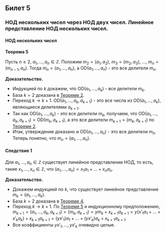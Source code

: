 ## Билет 5

### НОД нескольких чисел через НОД двух чисел. Линейное представление НОД нескольких чисел.

#### НОД нескольких чисел

**Теорема 5**

Пусть $n \geq 2$, $a_1, \ldots, a_n \in \mathbb{Z}$. Положим $m_2 = (a_1, a_2)$, $m_3 = (m_2, a_3)$, $\ldots$, $m_n = (m_{n-1}, a_n)$. Тогда $m_n = (a_1, \ldots, a_n)$, а $\text{OD}(a_1, \ldots, a_n)$ - это все делители $m_n$.

**Доказательство.**

- Индукцией по $k$ докажем, что $\text{OD}(a_1, \ldots, a_k)$ - все делители $m_k$.
- База $k = 2$ доказана в [Теореме 2](3.md).
- Переход $k \rightarrow k + 1$. $\text{OD}(a_1, \ldots, a_k, a_{k+1})$ - это все числа из $\text{OD}(a_1, \ldots, a_k)$, являющиеся делителями $a_{k+1}$.
- Так как $\text{OD}(a_1, \ldots, a_k)$ - это все делители $m_k$, получаем, что $\text{OD}(a_1, \ldots, a_k, a_{k+1}) = \text{OD}(m_k, a_{k+1})$, а это все делители $m_{k+1} = (m_k, a_{k+1})$ по [Теореме 2](3.md).
- Итак, утверждение доказано и $\text{OD}(a_1, \ldots, a_n)$ - это все делители $m_n$. Теперь понятно, что $m_n = (a_1, \ldots, a_n)$.

#### Следствие 1

Для $a_1, \ldots, a_n \in \mathbb{Z}$ существует линейное представление НОД, то есть, такие $x_1, \ldots, x_n \in \mathbb{Z}$, что $(a_1, \ldots, a_n) = x_1 a_1 + \ldots + x_n a_n$.

**Доказательство.**

- Докажем индукцией по $k$, что существует линейное представление $m_k = (a_1, \ldots, a_k)$.
- База $k = 2$ доказана в [Теореме 4](4.md).
- Переход $k \rightarrow k + 1$. По [Теореме 5](5.md) и индукционному предположению, $m_{k+1} = (a_1, \ldots, a_k, a_{k+1}) = (m_k, a_{k+1}) = y m_k + x_{k+1} a_{k+1} = y (x'_1 a_1 + \ldots + x'_k a_k) + x_{k+1} a_{k+1} = (y x'_1) a_1 + \ldots + (y x'_k) a_k + x_{k+1} a_{k+1}$.
- Все коэффициенты $y x'_1, \ldots, y x'_k$ очевидно целые.